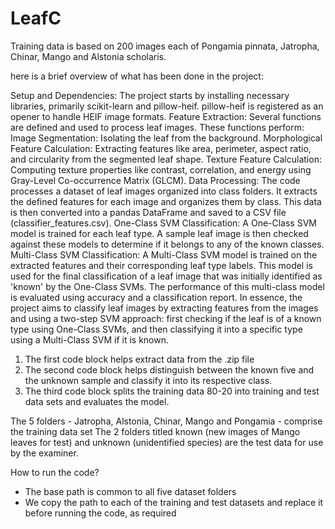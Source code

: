 # LeafC
Training data is based on 200 images each of Pongamia pinnata, Jatropha, Chinar, Mango and Alstonia scholaris.

here is a brief overview of what has been done in the project:

Setup and Dependencies: The project starts by installing necessary libraries, primarily scikit-learn and pillow-heif. pillow-heif is registered as an opener to handle HEIF image formats. Feature Extraction: Several functions are defined and used to process leaf images. These functions perform: Image Segmentation: Isolating the leaf from the background. Morphological Feature Calculation: Extracting features like area, perimeter, aspect ratio, and circularity from the segmented leaf shape. Texture Feature Calculation: Computing texture properties like contrast, correlation, and energy using Gray-Level Co-occurrence Matrix (GLCM). Data Processing: The code processes a dataset of leaf images organized into class folders. It extracts the defined features for each image and organizes them by class. This data is then converted into a pandas DataFrame and saved to a CSV file (classifier_features.csv). One-Class SVM Classification: A One-Class SVM model is trained for each leaf type. A sample leaf image is then checked against these models to determine if it belongs to any of the known classes. Multi-Class SVM Classification: A Multi-Class SVM model is trained on the extracted features and their corresponding leaf type labels. This model is used for the final classification of a leaf image that was initially identified as 'known' by the One-Class SVMs. The performance of this multi-class model is evaluated using accuracy and a classification report. In essence, the project aims to classify leaf images by extracting features from the images and using a two-step SVM approach: first checking if the leaf is of a known type using One-Class SVMs, and then classifying it into a specific type using a Multi-Class SVM if it is known.

1. The first code block helps extract data from the .zip file
2. The second code block helps distinguish between the known five and the unknown sample and classify it into its respective class.
3. The third code block splits the training data 80-20 into training and test data sets and evaluates the model.

The 5 folders -  Jatropha, Alstonia, Chinar, Mango and Pongamia - comprise the training data set 
The 2 folders titled known (new images of Mango leaves for test) and unknown (unidentified species) are the test data for use by the examiner. 

How to run the code?
- The base path is common to all five dataset folders
- We copy the path to each of the training and test datasets and replace it before running the code, as required

